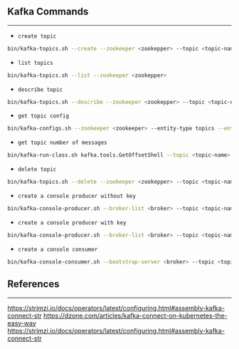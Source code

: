 
## Kafka Commands
---

- `create topic`
```bash
bin/kafka-topics.sh --create --zookeeper <zookepper> --topic <topic-name> --partitions <int> --replication-factor <int> --if-not-exists
```

- `list topics`
```bash
bin/kafka-topics.sh --list --zookeeper <zookepper>
```

- `describe topic`
```bash
bin/kafka-topics.sh --describe --zookeeper <zookepper> --topic <topic-name>
```

- `get topic config`
```bash
bin/kafka-configs.sh --zookeeper <zookeeper> --entity-type topics --entity-name <topic-name> --describe
```

- `get topic number of messages`
```bash
bin/kafka-run-class.sh kafka.tools.GetOffsetShell --topic <topic-name> --broker-list <broker>
```

- `delete topic`
```bash
bin/kafka-topics.sh --delete --zookeeper <zookepper> --topic <topic-name>"
```

- `create a console producer without key`
```bash
bin/kafka-console-producer.sh --broker-list <broker> --topic <topic-name>
```

- `create a console producer with key`
```bash
bin/kafka-console-producer.sh --broker-list <broker> --topic <topic-name> --property parse.key=true --property key.separator='='
```

- `create a console consumer`
```bash
bin/kafka-console-consumer.sh --bootstrap-server <broker> --topic <topic-name> --from-beginning --property parse.key=true --property key.separator=
```

## References
---

https://strimzi.io/docs/operators/latest/configuring.html#assembly-kafka-connect-str
https://dzone.com/articles/kafka-connect-on-kubernetes-the-easy-way
https://strimzi.io/docs/operators/latest/configuring.html#assembly-kafka-connect-str